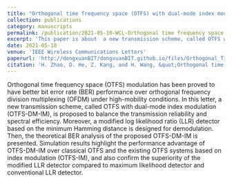 ```yaml
---
title: "Orthogonal time frequency space (OTFS) with dual-mode index modulation"
collection: publications
category: manuscripts
permalink: /publication/2021-05-10-WCL-Orthogonal time frequency space (OTFS) with dual-mode index modulation-number-3
excerpt: 'This paper is about  a new transmission scheme, called OTFS with dual-mode index modulation (OTFS-DM-IM), which can balance the transmission reliability and spectral efficiency.'
date: 2021-05-10
venue: 'IEEE Wireless Communications Letters'
paperurl: 'http://dongxuanBIT/dongxuanBIT.github.io/files/Orthogonal_Time_Frequency_Space_OTFS_With_Dual-Mode_Index_Modulation.pdf'
citation: 'H. Zhao, D. He, Z. Kang, and H. Wang, &quot;Orthogonal time frequency space (OTFS) with dual-mode index modulation,&quot; <i>IEEE Wireless Commun. Lett.</i>, vol. 10, no. 5, pp. 991–995, May 2021.'
---
```


Orthogonal time frequency space (OTFS) modulation has been proved to have better bit error rate (BER) performance over orthogonal frequency division multiplexing (OFDM) under high-mobility conditions. In this letter, a new transmission scheme, called OTFS with dual-mode index modulation (OTFS-DM-IM), is proposed to balance the transmission reliability and spectral efficiency. Moreover, a modified log likelihood ratio (LLR) detector based on the minimum Hamming distance is designed for demodulation. Then, the theoretical BER analysis of the proposed OTFS-DM-IM is presented. Simulation results highlight the performance advantage of OTFS-DM-IM over classical OTFS and the existing OTFS systems based on index modulation (OTFS-IM), and also confirm the superiority of the modified LLR detector compared to maximum likelihood detector and conventional LLR detector.


